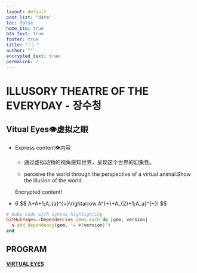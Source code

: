 ```yaml
---
layout: default
post_list: "date"
toc: false
home_btn: true
btn_text: true
footer: true
title: "：）"
author: ""
encrypted_text: true
permalink: /
---
```


#  ILLUSORY THEATRE OF THE EVERYDAY - 장수청 

##  Vitual Eyes👁虚拟之眼

* Express content👁内容
               
  * 通过虚拟动物的视角感知世界，呈现这个世界的幻象性。

  
  * perceive the world through the perspective of a virtual animal.Show the illusion of the world.
  <p class="encrypted" id="G7D+0370pNmixIP1j7teCg1jtm9XCdOWYFH61lcM0LYWlT0hB3rS9raIs=">Encrypted content!</p>
* 6
$$
A+A+1\;A_{a}^{+}\rightarrow A^{+}+A_{2}+1\;A_a}^{+}\!
$$



```ruby
# Ruby code with syntax highlighting
GitHubPages::Dependencies.gems.each do |gem, version|
  s.add_dependency(gem, "= #{version}")
end
```
## PROGRAM

[**VIRTUAL EYES**](https://bigricedumpling.github.io/bigricedumpling0000.github.io/pp55)


